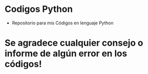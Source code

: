 # Codigos Python
- Repositorio para mis Códigos en lenguaje Python

# Se agradece cualquier consejo o informe de algún error en los códigos!
